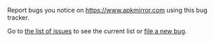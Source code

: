 Report bugs you notice on https://www.apkmirror.com using this bug tracker.

Go to [the list of issues](../../issues) to see the current list or [file a new bug](../../issues/new).
